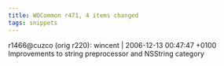 ```yaml
---
title: WOCommon r471, 4 items changed
tags: snippets
---
```


r1466@cuzco (orig r220): wincent | 2006-12-13 00:47:47 +0100 Improvements to string preprocessor and NSString category
